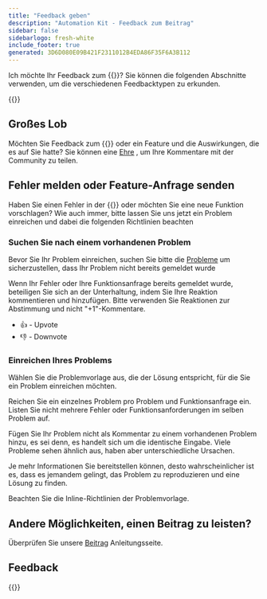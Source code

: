 ```yaml
---
title: "Feedback geben"
description: "Automation Kit - Feedback zum Beitrag"
sidebar: false
sidebarlogo: fresh-white
include_footer: true
generated: 3D6D080E09B421F2311012B4EDA86F35F6A3B112
---
```


Ich möchte Ihr Feedback zum {{<product-name>}}? Sie können die folgenden Abschnitte verwenden, um die verschiedenen Feedbacktypen zu erkunden.

{{<toc>}}

## Großes Lob

Möchten Sie Feedback zum {{<product-name>}} oder ein Feature und die Auswirkungen, die es auf Sie hatte? Sie können eine [Ehre](https://github.com/microsoft/powercat-automation-kit/issues/new?assignees=&labels=automation-kit%2Ckudos&template=4-automation-kit-kudos.yml&title=%5BAutomation+Kit+-+Kudos%5D+Your+summary) , um Ihre Kommentare mit der Community zu teilen.

## Fehler melden oder Feature-Anfrage senden

Haben Sie einen Fehler in der {{<product-name>}} oder möchten Sie eine neue Funktion vorschlagen? Wie auch immer, bitte lassen Sie uns jetzt ein Problem einreichen und dabei die folgenden Richtlinien beachten

### Suchen Sie nach einem vorhandenen Problem

Bevor Sie Ihr Problem einreichen, suchen Sie bitte die [Probleme](https://github.com/microsoft/automation-kit/issues) um sicherzustellen, dass Ihr Problem nicht bereits gemeldet wurde

Wenn Ihr Fehler oder Ihre Funktionsanfrage bereits gemeldet wurde, beteiligen Sie sich an der Unterhaltung, indem Sie Ihre Reaktion kommentieren und hinzufügen. Bitte verwenden Sie Reaktionen zur Abstimmung und nicht "+1"-Kommentare.

- 👍 - Upvote
- 👎 - Downvote

### Einreichen Ihres Problems

Wählen Sie die Problemvorlage aus, die der Lösung entspricht, für die Sie ein Problem einreichen möchten.

Reichen Sie ein einzelnes Problem pro Problem und Funktionsanfrage ein. Listen Sie nicht mehrere Fehler oder Funktionsanforderungen im selben Problem auf.

Fügen Sie Ihr Problem nicht als Kommentar zu einem vorhandenen Problem hinzu, es sei denn, es handelt sich um die identische Eingabe. Viele Probleme sehen ähnlich aus, haben aber unterschiedliche Ursachen.

Je mehr Informationen Sie bereitstellen können, desto wahrscheinlicher ist es, dass es jemandem gelingt, das Problem zu reproduzieren und eine Lösung zu finden.

Beachten Sie die Inline-Richtlinien der Problemvorlage.

## Andere Möglichkeiten, einen Beitrag zu leisten?

Überprüfen Sie unsere [Beitrag](/de/contribution) Anleitungsseite.

## Feedback

{{<questions name="/content/de/contribution/feedback.json" completed="Vielen Dank für Ihr Feedback" showNavigationButtons="false" locale="de">}}
